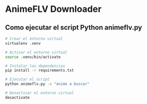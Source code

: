 # AnimeFLV Downloader

## Como ejecutar el script Python animeflv.py

```bash
# Crear el entorno virtual
virtualenv .venv

# Activar el entorno virtual
source .venv/bin/activate

# Instalar las dependencias
pip install -r requirements.txt

# Ejecutar el script
python animeflv.py -s "anime a buscar"

# Desactivar el entorno virtual
desactivate
```
